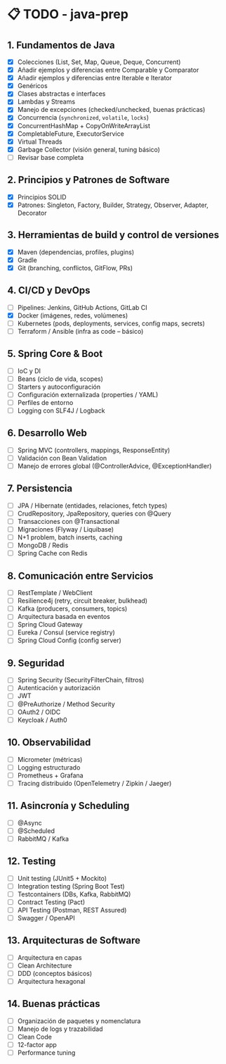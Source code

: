 # 📋 TODO - java-prep

## 1. Fundamentos de Java
- [x] Colecciones (List, Set, Map, Queue, Deque, Concurrent)
- [x] Añadir ejemplos y diferencias entre Comparable y Comparator
- [x] Añadir ejemplos y diferencias entre Iterable e Iterator
- [x] Genéricos
- [X] Clases abstractas e interfaces
- [x] Lambdas y Streams
- [x] Manejo de excepciones (checked/unchecked, buenas prácticas)
- [x] Concurrencia (`synchronized`, `volatile`, `locks`)
- [x] ConcurrentHashMap + CopyOnWriteArrayList
- [x] CompletableFuture, ExecutorService
- [x] Virtual Threads
- [x] Garbage Collector (visión general, tuning básico)
- [ ] Revisar base completa

## 2. Principios y Patrones de Software
- [x] Principios SOLID
- [x] Patrones: Singleton, Factory, Builder, Strategy, Observer, Adapter, Decorator

## 3. Herramientas de build y control de versiones
- [x] Maven (dependencias, profiles, plugins)
- [x] Gradle
- [x] Git (branching, conflictos, GitFlow, PRs)

## 4. CI/CD y DevOps
- [ ] Pipelines: Jenkins, GitHub Actions, GitLab CI
- [x] Docker (imágenes, redes, volúmenes)
- [ ] Kubernetes (pods, deployments, services, config maps, secrets)
- [ ] Terraform / Ansible (infra as code – básico)

## 5. Spring Core & Boot
- [ ] IoC y DI
- [ ] Beans (ciclo de vida, scopes)
- [ ] Starters y autoconfiguración
- [ ] Configuración externalizada (properties / YAML)
- [ ] Perfiles de entorno
- [ ] Logging con SLF4J / Logback

## 6. Desarrollo Web
- [ ] Spring MVC (controllers, mappings, ResponseEntity)
- [ ] Validación con Bean Validation
- [ ] Manejo de errores global (@ControllerAdvice, @ExceptionHandler)

## 7. Persistencia
- [ ] JPA / Hibernate (entidades, relaciones, fetch types)
- [ ] CrudRepository, JpaRepository, queries con @Query
- [ ] Transacciones con @Transactional
- [ ] Migraciones (Flyway / Liquibase)
- [ ] N+1 problem, batch inserts, caching
- [ ] MongoDB / Redis
- [ ] Spring Cache con Redis

## 8. Comunicación entre Servicios
- [ ] RestTemplate / WebClient
- [ ] Resilience4j (retry, circuit breaker, bulkhead)
- [ ] Kafka (producers, consumers, topics)
- [ ] Arquitectura basada en eventos
- [ ] Spring Cloud Gateway
- [ ] Eureka / Consul (service registry)
- [ ] Spring Cloud Config (config server)

## 9. Seguridad
- [ ] Spring Security (SecurityFilterChain, filtros)
- [ ] Autenticación y autorización
- [ ] JWT
- [ ] @PreAuthorize / Method Security
- [ ] OAuth2 / OIDC
- [ ] Keycloak / Auth0

## 10. Observabilidad
- [ ] Micrometer (métricas)
- [ ] Logging estructurado
- [ ] Prometheus + Grafana
- [ ] Tracing distribuido (OpenTelemetry / Zipkin / Jaeger)

## 11. Asincronía y Scheduling
- [ ] @Async
- [ ] @Scheduled
- [ ] RabbitMQ / Kafka

## 12. Testing
- [ ] Unit testing (JUnit5 + Mockito)
- [ ] Integration testing (Spring Boot Test)
- [ ] Testcontainers (DBs, Kafka, RabbitMQ)
- [ ] Contract Testing (Pact)
- [ ] API Testing (Postman, REST Assured)
- [ ] Swagger / OpenAPI

## 13. Arquitecturas de Software
- [ ] Arquitectura en capas
- [ ] Clean Architecture
- [ ] DDD (conceptos básicos)
- [ ] Arquitectura hexagonal

## 14. Buenas prácticas
- [ ] Organización de paquetes y nomenclatura
- [ ] Manejo de logs y trazabilidad
- [ ] Clean Code
- [ ] 12-factor app
- [ ] Performance tuning  

